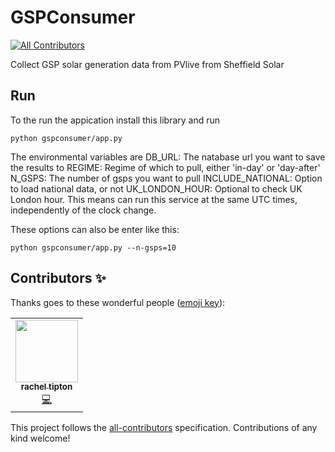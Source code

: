 # GSPConsumer
<!-- ALL-CONTRIBUTORS-BADGE:START - Do not remove or modify this section -->
[![All Contributors](https://img.shields.io/badge/all_contributors-1-orange.svg?style=flat-square)](#contributors-)
<!-- ALL-CONTRIBUTORS-BADGE:END -->
Collect GSP solar generation data from PVlive from Sheffield Solar

## Run

To the run the appication install this library and run
```
python gspconsumer/app.py
```

The environmental variables are
DB_URL: The natabase url you want to save the results to
REGIME: Regime of which to pull, either 'in-day' or 'day-after'
N_GSPS: The number of gsps you want to pull
INCLUDE_NATIONAL: Option to load national data, or not
UK_LONDON_HOUR: Optional to check UK London hour. This means can run this service at the same
    UTC times, independently of the clock change.

These options can also be enter like this:
```
python gspconsumer/app.py --n-gsps=10
```

## Contributors ✨

Thanks goes to these wonderful people ([emoji key](https://allcontributors.org/docs/en/emoji-key)):

<!-- ALL-CONTRIBUTORS-LIST:START - Do not remove or modify this section -->
<!-- prettier-ignore-start -->
<!-- markdownlint-disable -->
<table>
  <tr>
    <td align="center"><a href="https://github.com/rachel-labri-tipton"><img src="https://avatars.githubusercontent.com/u/86949265?v=4?s=100" width="100px;" alt=""/><br /><sub><b>rachel tipton</b></sub></a><br /><a href="https://github.com/openclimatefix/GSPConsumer/commits?author=rachel-labri-tipton" title="Code">💻</a></td>
  </tr>
</table>

<!-- markdownlint-restore -->
<!-- prettier-ignore-end -->

<!-- ALL-CONTRIBUTORS-LIST:END -->

This project follows the [all-contributors](https://github.com/all-contributors/all-contributors) specification. Contributions of any kind welcome!